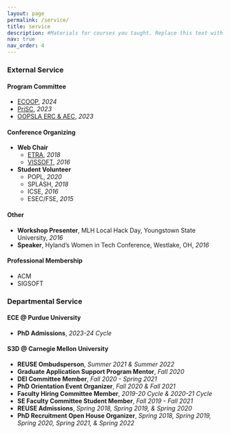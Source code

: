 ```yaml
---
layout: page
permalink: /service/
title: service
description: #Materials for courses you taught. Replace this text with your description.
nav: true
nav_order: 4
---
```


### External Service

#### Program Committee
* [ECOOP](https://2024.ecoop.org/committee/ecoop-2024-papers-program-committee), *2024*
* [PriSC](https://popl23.sigplan.org/committee/prisc-2023-papers-program-committee), *2023*
* [OOPSLA ERC & AEC](https://2023.splashcon.org/committee/splash-2023-oopsla-external-review---artifact-evaluation-committee), *2023*

#### Conference Organizing
* **Web Chair**
  * [ETRA](https://etra.acm.org/2018/organizers.html), *2018*
  * [VISSOFT](https://vissoft16.ysu.edu/committee.html), *2016*
* **Student Volunteer**
  * POPL, *2020*
  * SPLASH, *2018*
  * ICSE, *2016*
  * ESEC/FSE, *2015*

#### Other
* **Workshop Presenter**, MLH Local Hack Day, Youngstown State University, *2016*
* **Speaker**, Hyland’s Women in Tech Conference, Westlake, OH, *2016*

#### Professional Membership
* ACM
* SIGSOFT

### Departmental Service

#### ECE @ Purdue University
* **PhD Admissions**, *2023-24 Cycle*

#### S3D @ Carnegie Mellon University
* **REUSE Ombudsperson**, *Summer 2021 & Summer 2022*
* **Graduate Application Support Program Mentor**, *Fall 2020*
* **DEI Committee Member**, *Fall 2020 - Spring 2021*
* **PhD Orientation Event Organizer**, *Fall 2020 & Fall 2021*
* **Faculty Hiring Committee Member**, *2019-20 Cycle & 2020-21 Cycle*
* **SE Faculty Committee Student Member**, *Fall 2019 - Fall 2021*
* **REUSE Admissions**, *Spring 2018, Spring 2019, & Spring 2020*
* **PhD Recruitment Open House Organizer**, *Spring 2018, Spring 2019, Spring 2020, Spring 2021, & Spring 2022*